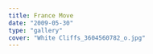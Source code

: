 ```yaml
---
title: France Move
date: "2009-05-30"
type: "gallery"
cover: "White Cliffs_3604560782_o.jpg"
---
```

